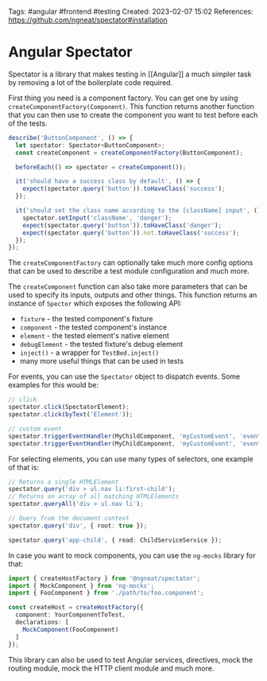 Tags: #angular #frontend #testing 
Created: 2023-02-07 15:02
References: https://github.com/ngneat/spectator#installation

# Angular Spectator
Spectator is a library that makes testing in [[Angular]] a much simpler task by removing a lot of the boilerplate code required.

First thing you need is a component factory. You can get one by using `createComponentFactory(Component)`. This function returns another function that you can then use to create the component you want to test before each of the tests.

```ts
describe('ButtonComponent', () => {
  let spectator: Spectator<ButtonComponent>;
  const createComponent = createComponentFactory(ButtonComponent);

  beforeEach(() => spectator = createComponent());

  it('should have a success class by default', () => {
    expect(spectator.query('button')).toHaveClass('success');
  });

  it('should set the class name according to the [className] input', () => {
    spectator.setInput('className', 'danger');
    expect(spectator.query('button')).toHaveClass('danger');
    expect(spectator.query('button')).not.toHaveClass('success');
  });
});
```

The `createComponentFactory` can optionally take much more config options that can be used to describe a test module configuration and much more.

The `createComponent` function can also take more parameters that can be used to specify its inputs, outputs and other things. This function returns an instance of `Spector` which exposes the following API:
- `fixture` - the tested component's fixture
- `component` - the tested component's instance
- `element` - the tested element's native element
- `debugElement` - the tested fixture's debug element
- `inject()` - a wrapper for `TestBed.inject()`
- many more useful things that can be used in tests

For events, you can use the `Spectator` object to dispatch events. Some examples for this would be:

```ts
// click
spectator.click(SpectatorElement);
spectator.click(byText('Element'));

// custom event
spectator.triggerEventHandler(MyChildComponent, 'myCustomEvent', 'eventValue');
spectator.triggerEventHandler(MyChildComponent, 'myCustomEvent', 'eventValue', { root: true});
```

For selecting elements, you can use many types of selectors, one example of that is:

```ts
// Returns a single HTMLElement
spectator.query('div > ul.nav li:first-child');
// Returns an array of all matching HTMLElements
spectator.queryAll('div > ul.nav li');

// Query from the document context
spectator.query('div', { root: true });

spectator.query('app-child', { read: ChildServiceService });
```

In case you want to mock components, you can use the `ng-mocks` library for that:

```ts
import { createHostFactory } from '@ngneat/spectator';
import { MockComponent } from 'ng-mocks';
import { FooComponent } from './path/to/foo.component';

const createHost = createHostFactory({
  component: YourComponentToTest,
  declarations: [
    MockComponent(FooComponent)
  ]
});
```

This library can also be used to test Angular services, directives, mock the routing module, mock the HTTP client module and much more.
